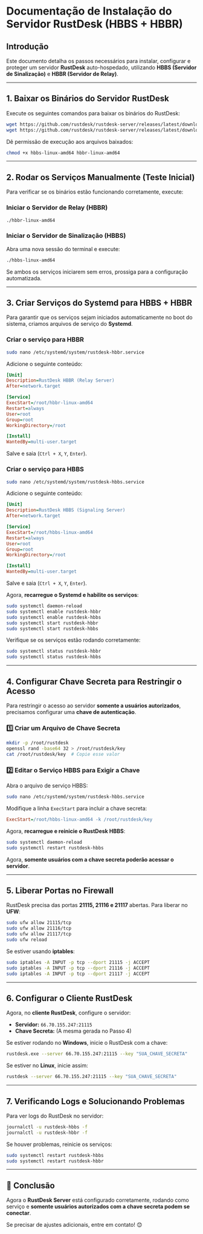 # Documentação de Instalação do Servidor RustDesk (HBBS + HBBR)

## **Introdução**
Este documento detalha os passos necessários para instalar, configurar e proteger um servidor **RustDesk** auto-hospedado, utilizando **HBBS (Servidor de Sinalização)** e **HBBR (Servidor de Relay)**.

---

## **1. Baixar os Binários do Servidor RustDesk**
Execute os seguintes comandos para baixar os binários do RustDesk:

```sh
wget https://github.com/rustdesk/rustdesk-server/releases/latest/download/hbbs-linux-amd64
wget https://github.com/rustdesk/rustdesk-server/releases/latest/download/hbbr-linux-amd64
```

Dê permissão de execução aos arquivos baixados:
```sh
chmod +x hbbs-linux-amd64 hbbr-linux-amd64
```

---

## **2. Rodar os Serviços Manualmente (Teste Inicial)**
Para verificar se os binários estão funcionando corretamente, execute:

### **Iniciar o Servidor de Relay (HBBR)**
```sh
./hbbr-linux-amd64
```

### **Iniciar o Servidor de Sinalização (HBBS)**
Abra uma nova sessão do terminal e execute:
```sh
./hbbs-linux-amd64
```

Se ambos os serviços iniciarem sem erros, prossiga para a configuração automatizada.

---

## **3. Criar Serviços do Systemd para HBBS + HBBR**
Para garantir que os serviços sejam iniciados automaticamente no boot do sistema, criamos arquivos de serviço do **Systemd**.

### **Criar o serviço para HBBR**
```sh
sudo nano /etc/systemd/system/rustdesk-hbbr.service
```

Adicione o seguinte conteúdo:
```ini
[Unit]
Description=RustDesk HBBR (Relay Server)
After=network.target

[Service]
ExecStart=/root/hbbr-linux-amd64
Restart=always
User=root
Group=root
WorkingDirectory=/root

[Install]
WantedBy=multi-user.target
```

Salve e saia (`Ctrl + X`, `Y`, `Enter`).

### **Criar o serviço para HBBS**
```sh
sudo nano /etc/systemd/system/rustdesk-hbbs.service
```

Adicione o seguinte conteúdo:
```ini
[Unit]
Description=RustDesk HBBS (Signaling Server)
After=network.target

[Service]
ExecStart=/root/hbbs-linux-amd64
Restart=always
User=root
Group=root
WorkingDirectory=/root

[Install]
WantedBy=multi-user.target
```

Salve e saia (`Ctrl + X`, `Y`, `Enter`).

Agora, **recarregue o Systemd e habilite os serviços**:
```sh
sudo systemctl daemon-reload
sudo systemctl enable rustdesk-hbbr
sudo systemctl enable rustdesk-hbbs
sudo systemctl start rustdesk-hbbr
sudo systemctl start rustdesk-hbbs
```

Verifique se os serviços estão rodando corretamente:
```sh
sudo systemctl status rustdesk-hbbr
sudo systemctl status rustdesk-hbbs
```

---

## **4. Configurar Chave Secreta para Restringir o Acesso**
Para restringir o acesso ao servidor **somente a usuários autorizados**, precisamos configurar uma **chave de autenticação**.

### **1️⃣ Criar um Arquivo de Chave Secreta**
```sh
mkdir -p /root/rustdesk
openssl rand -base64 32 > /root/rustdesk/key
cat /root/rustdesk/key  # Copie esse valor
```

### **2️⃣ Editar o Serviço HBBS para Exigir a Chave**
Abra o arquivo de serviço HBBS:
```sh
sudo nano /etc/systemd/system/rustdesk-hbbs.service
```

Modifique a linha `ExecStart` para incluir a chave secreta:
```ini
ExecStart=/root/hbbs-linux-amd64 -k /root/rustdesk/key
```

Agora, **recarregue e reinicie o RustDesk HBBS**:
```sh
sudo systemctl daemon-reload
sudo systemctl restart rustdesk-hbbs
```

Agora, **somente usuários com a chave secreta poderão acessar o servidor**.

---

## **5. Liberar Portas no Firewall**
RustDesk precisa das portas **21115, 21116 e 21117** abertas. Para liberar no **UFW**:
```sh
sudo ufw allow 21115/tcp
sudo ufw allow 21116/tcp
sudo ufw allow 21117/tcp
sudo ufw reload
```

Se estiver usando **iptables**:
```sh
sudo iptables -A INPUT -p tcp --dport 21115 -j ACCEPT
sudo iptables -A INPUT -p tcp --dport 21116 -j ACCEPT
sudo iptables -A INPUT -p tcp --dport 21117 -j ACCEPT
```

---

## **6. Configurar o Cliente RustDesk**
Agora, no **cliente RustDesk**, configure o servidor:

- **Servidor:** `66.70.155.247:21115`
- **Chave Secreta:** (A mesma gerada no Passo 4)

Se estiver rodando no **Windows**, inicie o RustDesk com a chave:
```sh
rustdesk.exe --server 66.70.155.247:21115 --key "SUA_CHAVE_SECRETA"
```
Se estiver no **Linux**, inicie assim:
```sh
rustdesk --server 66.70.155.247:21115 --key "SUA_CHAVE_SECRETA"
```

---

## **7. Verificando Logs e Solucionando Problemas**
Para ver logs do RustDesk no servidor:
```sh
journalctl -u rustdesk-hbbs -f
journalctl -u rustdesk-hbbr -f
```
Se houver problemas, reinicie os serviços:
```sh
sudo systemctl restart rustdesk-hbbs
sudo systemctl restart rustdesk-hbbr
```

---

## **🚀 Conclusão**
Agora o **RustDesk Server** está configurado corretamente, rodando como serviço e **somente usuários autorizados com a chave secreta podem se conectar**.

Se precisar de ajustes adicionais, entre em contato! 😊
